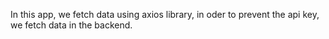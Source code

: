In this app, we fetch data using axios library, in oder to prevent the api key, we fetch data in the backend.